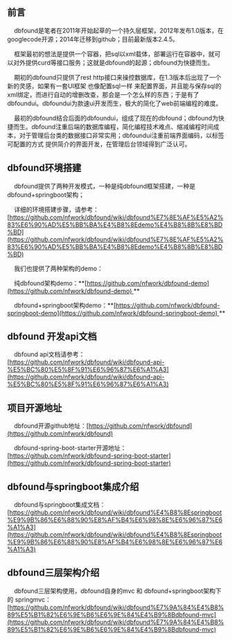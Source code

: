 ## 前言

    dbfound是笔者在2011年开始起草的一个持久层框架，2012年发布1.0版本，在googlecode开源；2014年迁移到github；目前最新版本2.4.5。

    框架最初的想法是提供一个容器，把sql以xml载体，部署运行在容器中，就可以对外提供curd等接口服务；这就是dbfound的起源；dbfound为快捷而生。

    期初的dbfound只提供了rest http接口来操控数据库，在1.3版本后出现了一个新的灵感，如果有一套UI框架 也像配置sql一样 来配置界面，并且能与保存sql的xml绑定，而进行自动的增删改查，那会是一个怎么样的东西；于是有了dbfoundui。dbfoundui为款速ui开发而生，极大的简化了web前端编程的难度。

    最初的dbfound结合后面的dbfoundui，组成了现在的dbfound；dbfound为快捷而生。dbfound注重后端的数据库编程，简化编程技术难点、缩减编程时间成本，对于管理后台类的数据接口非常实用；dbfoundui注重前端界面编码，以标签可配置的方式 提供简介的界面开发，在管理后台领域得到广泛认可。

## dbfound环境搭建

    dbfound提供了两种开发模式，一种是纯dbfound框架搭建，一种是dbfound+springboot架构；

    详细的环境搭建步骤，请参考：[https://github.com/nfwork/dbfound/wiki/dbfound%E7%8E%AF%E5%A2%83%E6%90%AD%E5%BB%BA%E4%B8%8Edemo%E4%B8%8B%E8%BD%BD](https://github.com/nfwork/dbfound/wiki/dbfound%E7%8E%AF%E5%A2%83%E6%90%AD%E5%BB%BA%E4%B8%8Edemo%E4%B8%8B%E8%BD%BD)

    我们也提供了两种架构的demo：

    纯dbfound架构demo：**[https://github.com/nfwork/dbfound-demo](https://github.com/nfwork/dbfound-demo) **

    dbfound+springboot架构demo：**[https://github.com/nfwork/dbfound-springboot-demo](https://github.com/nfwork/dbfound-springboot-demo) **

## dbfound 开发api文档

    dbfound api文档请参考：[https://github.com/nfwork/dbfound/wiki/dbfound-api-%E5%BC%80%E5%8F%91%E6%96%87%E6%A1%A3](https://github.com/nfwork/dbfound/wiki/dbfound-api-%E5%BC%80%E5%8F%91%E6%96%87%E6%A1%A3)

## 项目开源地址

    dbfound开源github地址：[https://github.com/nfwork/dbfound](https://github.com/nfwork/dbfound)

    dbfound-spring-boot-starter开源地址：[https://github.com/nfwork/dbfound-spring-boot-starter](https://github.com/nfwork/dbfound-spring-boot-starter)

## dbfound与springboot集成介绍

    dbfound与springboot集成文档：[https://github.com/nfwork/dbfound/wiki/dbfound%E4%B8%8Espringboot%E9%9B%86%E6%88%90%E8%AF%B4%E6%98%8E%E6%96%87%E6%A1%A3](https://github.com/nfwork/dbfound/wiki/dbfound%E4%B8%8Espringboot%E9%9B%86%E6%88%90%E8%AF%B4%E6%98%8E%E6%96%87%E6%A1%A3)

## dbfound三层架构介绍

    dbfound三层架构使用，dbfound自身的mvc 和 dbfound+springboot架构下的 springmvc：[https://github.com/nfwork/dbfound/wiki/dbfound%E7%9A%84%E4%B8%89%E5%B1%82%E6%9E%B6%E6%9E%84%E4%B9%8Bdbfound-mvc](https://github.com/nfwork/dbfound/wiki/dbfound%E7%9A%84%E4%B8%89%E5%B1%82%E6%9E%B6%E6%9E%84%E4%B9%8Bdbfound-mvc)